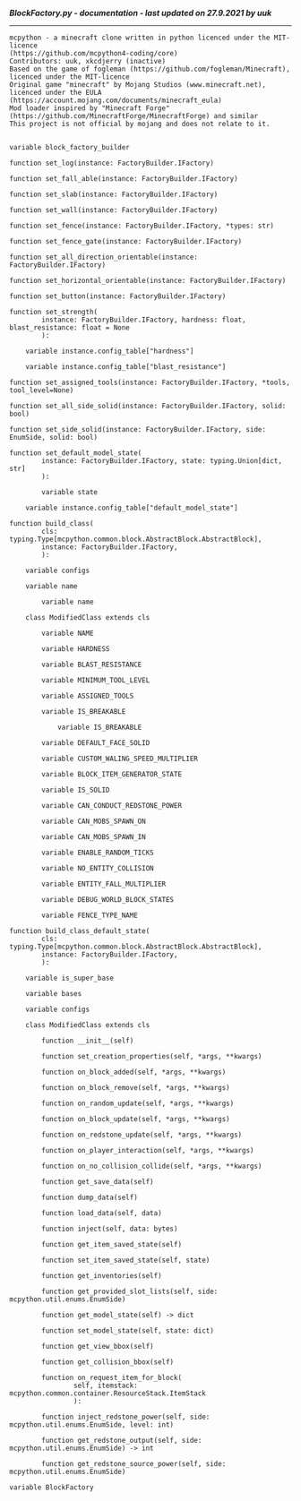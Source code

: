 ***BlockFactory.py - documentation - last updated on 27.9.2021 by uuk***
___

    mcpython - a minecraft clone written in python licenced under the MIT-licence 
    (https://github.com/mcpython4-coding/core)
    Contributors: uuk, xkcdjerry (inactive)
    Based on the game of fogleman (https://github.com/fogleman/Minecraft), licenced under the MIT-licence
    Original game "minecraft" by Mojang Studios (www.minecraft.net), licenced under the EULA
    (https://account.mojang.com/documents/minecraft_eula)
    Mod loader inspired by "Minecraft Forge" (https://github.com/MinecraftForge/MinecraftForge) and similar
    This project is not official by mojang and does not relate to it.


    variable block_factory_builder

    function set_log(instance: FactoryBuilder.IFactory)

    function set_fall_able(instance: FactoryBuilder.IFactory)

    function set_slab(instance: FactoryBuilder.IFactory)

    function set_wall(instance: FactoryBuilder.IFactory)

    function set_fence(instance: FactoryBuilder.IFactory, *types: str)

    function set_fence_gate(instance: FactoryBuilder.IFactory)

    function set_all_direction_orientable(instance: FactoryBuilder.IFactory)

    function set_horizontal_orientable(instance: FactoryBuilder.IFactory)

    function set_button(instance: FactoryBuilder.IFactory)

    function set_strength(
            instance: FactoryBuilder.IFactory, hardness: float, blast_resistance: float = None
            ):

        variable instance.config_table["hardness"]

        variable instance.config_table["blast_resistance"]

    function set_assigned_tools(instance: FactoryBuilder.IFactory, *tools, tool_level=None)

    function set_all_side_solid(instance: FactoryBuilder.IFactory, solid: bool)

    function set_side_solid(instance: FactoryBuilder.IFactory, side: EnumSide, solid: bool)

    function set_default_model_state(
            instance: FactoryBuilder.IFactory, state: typing.Union[dict, str]
            ):

            variable state

        variable instance.config_table["default_model_state"]

    function build_class(
            cls: typing.Type[mcpython.common.block.AbstractBlock.AbstractBlock],
            instance: FactoryBuilder.IFactory,
            ):

        variable configs

        variable name

            variable name

        class ModifiedClass extends cls

            variable NAME

            variable HARDNESS

            variable BLAST_RESISTANCE

            variable MINIMUM_TOOL_LEVEL

            variable ASSIGNED_TOOLS

            variable IS_BREAKABLE

                variable IS_BREAKABLE

            variable DEFAULT_FACE_SOLID

            variable CUSTOM_WALING_SPEED_MULTIPLIER

            variable BLOCK_ITEM_GENERATOR_STATE

            variable IS_SOLID

            variable CAN_CONDUCT_REDSTONE_POWER

            variable CAN_MOBS_SPAWN_ON

            variable CAN_MOBS_SPAWN_IN

            variable ENABLE_RANDOM_TICKS

            variable NO_ENTITY_COLLISION

            variable ENTITY_FALL_MULTIPLIER

            variable DEBUG_WORLD_BLOCK_STATES

            variable FENCE_TYPE_NAME

    function build_class_default_state(
            cls: typing.Type[mcpython.common.block.AbstractBlock.AbstractBlock],
            instance: FactoryBuilder.IFactory,
            ):

        variable is_super_base

        variable bases

        variable configs

        class ModifiedClass extends cls

            function __init__(self)

            function set_creation_properties(self, *args, **kwargs)

            function on_block_added(self, *args, **kwargs)

            function on_block_remove(self, *args, **kwargs)

            function on_random_update(self, *args, **kwargs)

            function on_block_update(self, *args, **kwargs)

            function on_redstone_update(self, *args, **kwargs)

            function on_player_interaction(self, *args, **kwargs)

            function on_no_collision_collide(self, *args, **kwargs)

            function get_save_data(self)

            function dump_data(self)

            function load_data(self, data)

            function inject(self, data: bytes)

            function get_item_saved_state(self)

            function set_item_saved_state(self, state)

            function get_inventories(self)

            function get_provided_slot_lists(self, side: mcpython.util.enums.EnumSide)

            function get_model_state(self) -> dict

            function set_model_state(self, state: dict)

            function get_view_bbox(self)

            function get_collision_bbox(self)

            function on_request_item_for_block(
                    self, itemstack: mcpython.common.container.ResourceStack.ItemStack
                    ):

            function inject_redstone_power(self, side: mcpython.util.enums.EnumSide, level: int)

            function get_redstone_output(self, side: mcpython.util.enums.EnumSide) -> int

            function get_redstone_source_power(self, side: mcpython.util.enums.EnumSide)

    variable BlockFactory